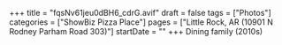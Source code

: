 +++
title = "fqsNv61jeu0dBH6_cdrG.avif"
draft = false
tags = ["Photos"]
categories = ["ShowBiz Pizza Place"]
pages = ["Little Rock, AR (10901 N Rodney Parham Road 303)"]
startDate = ""
+++
Dining family (2010s)

